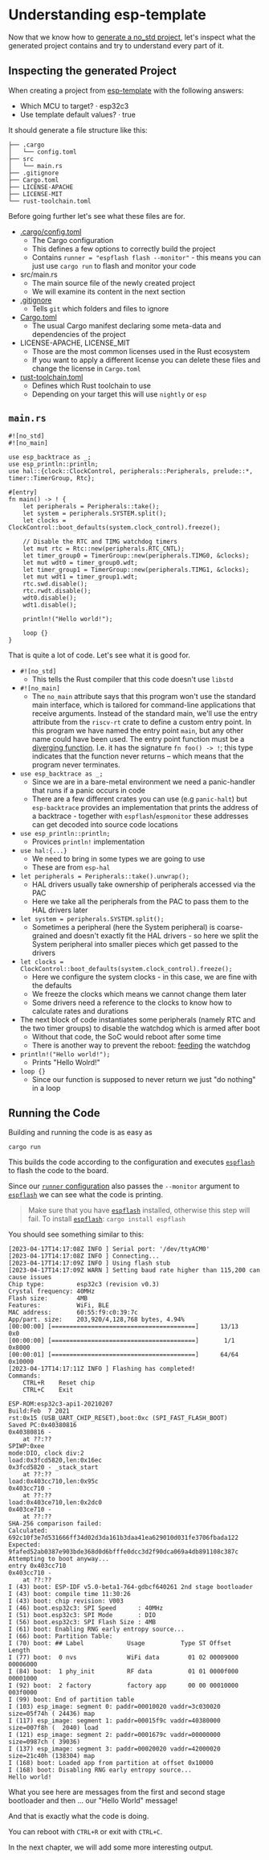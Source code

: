 # Understanding esp-template

Now that we know how to [generate a no_std project], let's inspect what the generated
project contains and try to understand every part of it.

## Inspecting the generated Project

When creating a project from [esp-template] with the following answers:
-  Which MCU to target? · esp32c3
-  Use template default values? · true

It should generate a file structure like this:

```text
├── .cargo
│   └── config.toml
├── src
│   └── main.rs
├── .gitignore
├── Cargo.toml
├── LICENSE-APACHE
├── LICENSE-MIT
└── rust-toolchain.toml
```

Before going further let's see what these files are for.

- [.cargo/config.toml]
    - The Cargo configuration
    - This defines a few options to correctly build the project
    - Contains `runner = "espflash flash --monitor"` - this means you can just use `cargo run` to flash and monitor your code
- src/main.rs
    - The main source file of the newly created project
    - We will examine its content in the next section
- [.gitignore]
    - Tells `git` which folders and files to ignore
- [Cargo.toml]
    - The usual Cargo manifest declaring some meta-data and dependencies of the project
- LICENSE-APACHE, LICENSE_MIT
    - Those are the most common licenses used in the Rust ecosystem
    - If you want to apply a different license you can delete these files and change the license in `Cargo.toml`
- [rust-toolchain.toml]
    - Defines which Rust toolchain to use
    - Depending on your target this will use `nightly` or `esp`

## `main.rs`

```rust,ignore
#![no_std]
#![no_main]

use esp_backtrace as _;
use esp_println::println;
use hal::{clock::ClockControl, peripherals::Peripherals, prelude::*, timer::TimerGroup, Rtc};

#[entry]
fn main() -> ! {
    let peripherals = Peripherals::take();
    let system = peripherals.SYSTEM.split();
    let clocks = ClockControl::boot_defaults(system.clock_control).freeze();

    // Disable the RTC and TIMG watchdog timers
    let mut rtc = Rtc::new(peripherals.RTC_CNTL);
    let timer_group0 = TimerGroup::new(peripherals.TIMG0, &clocks);
    let mut wdt0 = timer_group0.wdt;
    let timer_group1 = TimerGroup::new(peripherals.TIMG1, &clocks);
    let mut wdt1 = timer_group1.wdt;
    rtc.swd.disable();
    rtc.rwdt.disable();
    wdt0.disable();
    wdt1.disable();

    println!("Hello world!");

    loop {}
}
```

That is quite a lot of code. Let's see what it is good for.

- `#![no_std]`
  - This tells the Rust compiler that this code doesn't use `libstd`
- `#![no_main]`
  - The `no_main` attribute says that this program won't use the standard main interface, which is tailored for command-line applications that receive arguments. Instead of the standard main, we'll use the entry attribute from the `riscv-rt` crate to define a custom entry point. In this program we have named the entry point `main`, but any other name could have been used. The entry point function must be a [diverging function]. I.e. it has the signature `fn foo() -> !`; this type indicates that the function never returns – which means that the program never terminates.
- `use esp_backtrace as _;`
  - Since we are in a bare-metal environment we need a panic-handler that runs if a panic occurs in code
  - There are a few different crates you can use (e.g `panic-halt`) but `esp-backtrace` provides an implementation that prints the address of a backtrace - together with `espflash`/`espmonitor` these addresses can get decoded into source code locations
- `use esp_println::println;`
  - Provices `println!` implementation
- `use hal:{...}`
  - We need to bring in some types we are going to use
  - These are from `esp-hal`
- `let peripherals = Peripherals::take().unwrap();`
  - HAL drivers usually take ownership of peripherals accessed via the PAC
  - Here we take all the peripherals from the PAC to pass them to the HAL drivers later
- `let system = peripherals.SYSTEM.split();`
  - Sometimes a peripheral (here the System peripheral) is coarse-grained and doesn't exactly fit the HAL drivers - so here we split the System peripheral into smaller pieces which get passed to the drivers
- `let clocks = ClockControl::boot_defaults(system.clock_control).freeze();`
  - Here we configure the system clocks - in this case, we are fine with the defaults
  - We freeze the clocks which means we cannot change them later
  - Some drivers need a reference to the clocks to know how to calculate rates and durations
- The next block of code instantiates some peripherals (namely RTC and the two timer groups) to disable the watchdog which is armed after boot
  - Without that code, the SoC would reboot after some time
  - There is another way to prevent the reboot: [feeding](https://docs.rs/esp32c3-hal/0.2.0/esp32c3_hal/prelude/trait._embedded_hal_watchdog_Watchdog.html#tymethod.feed) the watchdog
- `println!("Hello world!");`
  - Prints "Hello Wolrd!"
- `loop {}`
  - Since our function is supposed to never return we just "do nothing" in a loop

## Running the Code

Building and running the code is as easy as

```shell
cargo run
```

This builds the code according to the configuration and executes [`espflash`] to flash the code to the board.

Since our [`runner` configuration] also passes the `--monitor` argument to [`espflash`] we can see what the code is printing.

> Make sure that you have [`espflash`] installed, otherwise this step will fail. To install [`espflash`]:
> `cargo install espflash`

You should see something similar to this:
```text
[2023-04-17T14:17:08Z INFO ] Serial port: '/dev/ttyACM0'
[2023-04-17T14:17:08Z INFO ] Connecting...
[2023-04-17T14:17:09Z INFO ] Using flash stub
[2023-04-17T14:17:09Z WARN ] Setting baud rate higher than 115,200 can cause issues
Chip type:         esp32c3 (revision v0.3)
Crystal frequency: 40MHz
Flash size:        4MB
Features:          WiFi, BLE
MAC address:       60:55:f9:c0:39:7c
App/part. size:    203,920/4,128,768 bytes, 4.94%
[00:00:00] [========================================]      13/13      0x0
[00:00:00] [========================================]       1/1       0x8000
[00:00:01] [========================================]      64/64      0x10000                                                                                                                    [2023-04-17T14:17:11Z INFO ] Flashing has completed!
Commands:
    CTRL+R    Reset chip
    CTRL+C    Exit

ESP-ROM:esp32c3-api1-20210207
Build:Feb  7 2021
rst:0x15 (USB_UART_CHIP_RESET),boot:0xc (SPI_FAST_FLASH_BOOT)
Saved PC:0x40380816
0x40380816 -
    at ??:??
SPIWP:0xee
mode:DIO, clock div:2
load:0x3fcd5820,len:0x16ec
0x3fcd5820 - _stack_start
    at ??:??
load:0x403cc710,len:0x95c
0x403cc710 -
    at ??:??
load:0x403ce710,len:0x2dc0
0x403ce710 -
    at ??:??
SHA-256 comparison failed:
Calculated: 692c10f3e7d531666ff34d02d3da161b3daa41ea629010d031fe3706fbada122
Expected: 9fafed52ab0387e903bde368d0d6bfffe0dcc3d2f90dca069a4db891108c387c
Attempting to boot anyway...
entry 0x403cc710
0x403cc710 -
    at ??:??
I (43) boot: ESP-IDF v5.0-beta1-764-gdbcf640261 2nd stage bootloader
I (43) boot: compile time 11:30:26
I (43) boot: chip revision: V003
I (46) boot.esp32c3: SPI Speed      : 40MHz
I (51) boot.esp32c3: SPI Mode       : DIO
I (56) boot.esp32c3: SPI Flash Size : 4MB
I (61) boot: Enabling RNG early entropy source...
I (66) boot: Partition Table:
I (70) boot: ## Label            Usage          Type ST Offset   Length
I (77) boot:  0 nvs              WiFi data        01 02 00009000 00006000
I (84) boot:  1 phy_init         RF data          01 01 0000f000 00001000
I (92) boot:  2 factory          factory app      00 00 00010000 003f0000
I (99) boot: End of partition table
I (103) esp_image: segment 0: paddr=00010020 vaddr=3c030020 size=05f74h ( 24436) map
I (117) esp_image: segment 1: paddr=00015f9c vaddr=40380000 size=007f8h (  2040) load
I (121) esp_image: segment 2: paddr=0001679c vaddr=00000000 size=0987ch ( 39036)
I (137) esp_image: segment 3: paddr=00020020 vaddr=42000020 size=21c40h (138304) map
I (168) boot: Loaded app from partition at offset 0x10000
I (168) boot: Disabling RNG early entropy source...
Hello world!
```

What you see here are messages from the first and second stage bootloader and then ... our "Hello World" message!

And that is exactly what the code is doing.

You can reboot with `CTRL+R` or exit with `CTRL+C`.

In the next chapter, we will add some more interesting output.

[generate a no_std project]: ../generate-project-from-template.md#esp-template
[esp-template]: https://github.com/esp-rs/esp-template
[.gitignore]: https://git-scm.com/docs/gitignore
[Cargo.toml]: https://doc.rust-lang.org/cargo/reference/manifest.html
[rust-toolchain.toml]: https://rust-lang.github.io/rustup/overrides.html#the-toolchain-file
[.cargo/config.toml]: https://doc.rust-lang.org/cargo/reference/config.html
[`espflash`]: https://github.com/esp-rs/espflash/tree/main/espflash
[`runner` configuration]: https://doc.rust-lang.org/cargo/reference/config.html#targettriplerunner
[diverging function]: https://doc.rust-lang.org/beta/rust-by-example/fn/diverging.html
